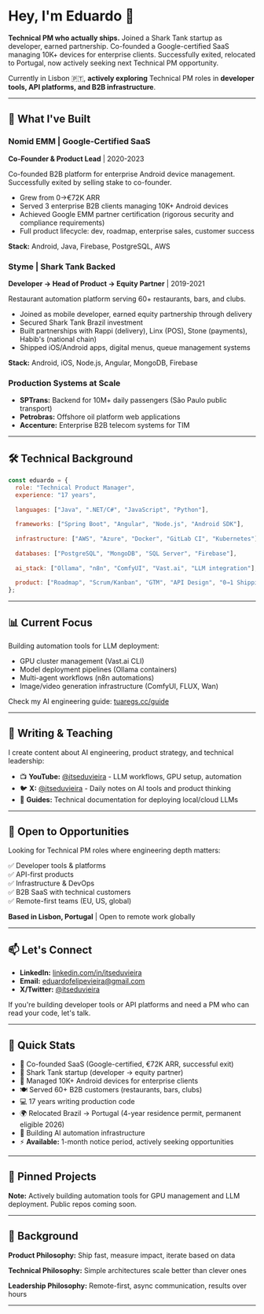 # Hey, I'm Eduardo 👋

**Technical PM who actually ships.** Joined a Shark Tank startup as developer, earned partnership. Co-founded a Google-certified SaaS managing 10K+ devices for enterprise clients. Successfully exited, relocated to Portugal, now actively seeking next Technical PM opportunity.

Currently in Lisbon 🇵🇹, **actively exploring** Technical PM roles in **developer tools, API platforms, and B2B infrastructure**.

---

## 🚀 What I've Built

### Nomid EMM | Google-Certified SaaS
**Co-Founder & Product Lead** | 2020-2023

Co-founded B2B platform for enterprise Android device management. Successfully exited by selling stake to co-founder.
- Grew from 0→€72K ARR  
- Served 3 enterprise B2B clients managing 10K+ Android devices
- Achieved Google EMM partner certification (rigorous security and compliance requirements)
- Full product lifecycle: dev, roadmap, enterprise sales, customer success

**Stack:** Android, Java, Firebase, PostgreSQL, AWS

### Styme | Shark Tank Backed
**Developer → Head of Product → Equity Partner** | 2019-2021

Restaurant automation platform serving 60+ restaurants, bars, and clubs.
- Joined as mobile developer, earned equity partnership through delivery
- Secured Shark Tank Brazil investment
- Built partnerships with Rappi (delivery), Linx (POS), Stone (payments), Habib's (national chain)
- Shipped iOS/Android apps, digital menus, queue management systems

**Stack:** Android, iOS, Node.js, Angular, MongoDB, Firebase

### Production Systems at Scale
- **SPTrans:** Backend for 10M+ daily passengers (São Paulo public transport)
- **Petrobras:** Offshore oil platform web applications
- **Accenture:** Enterprise B2B telecom systems for TIM

---

## 🛠 Technical Background

```javascript
const eduardo = {
  role: "Technical Product Manager",
  experience: "17 years",
  
  languages: ["Java", ".NET/C#", "JavaScript", "Python"],
  
  frameworks: ["Spring Boot", "Angular", "Node.js", "Android SDK"],
  
  infrastructure: ["AWS", "Azure", "Docker", "GitLab CI", "Kubernetes"],
  
  databases: ["PostgreSQL", "MongoDB", "SQL Server", "Firebase"],
  
  ai_stack: ["Ollama", "n8n", "ComfyUI", "Vast.ai", "LLM integration"],
  
  product: ["Roadmap", "Scrum/Kanban", "GTM", "API Design", "0→1 Shipping"]
};
```

---

## 📊 Current Focus

Building automation tools for LLM deployment:
- GPU cluster management (Vast.ai CLI)
- Model deployment pipelines (Ollama containers)
- Multi-agent workflows (n8n automations)
- Image/video generation infrastructure (ComfyUI, FLUX, Wan)

Check my AI engineering guide: [tuaregs.cc/guide](https://tuaregs.cc/guide)

---

## 📝 Writing & Teaching

I create content about AI engineering, product strategy, and technical leadership:

- 📺 **YouTube:** [@itseduvieira](https://youtube.com/@itseduvieira) - LLM workflows, GPU setup, automation
- 🐦 **X:** [@itseduvieira](https://x.com/itseduvieira) - Daily notes on AI tools and product thinking
- 📖 **Guides:** Technical documentation for deploying local/cloud LLMs

---

## 💼 Open to Opportunities

Looking for Technical PM roles where engineering depth matters:

✅ Developer tools & platforms  
✅ API-first products  
✅ Infrastructure & DevOps  
✅ B2B SaaS with technical customers  
✅ Remote-first teams (EU, US, global)

**Based in Lisbon, Portugal** | Open to remote work globally

---

## 📫 Let's Connect

- **LinkedIn:** [linkedin.com/in/itseduvieira](https://linkedin.com/in/itseduvieira)
- **Email:** eduardofelipevieira@gmail.com
- **X/Twitter:** [@itseduvieira](https://x.com/itseduvieira)

If you're building developer tools or API platforms and need a PM who can read your code, let's talk.

---

## 🎯 Quick Stats

- 🏢 Co-founded SaaS (Google-certified, €72K ARR, successful exit)
- 🦈 Shark Tank startup (developer → equity partner)
- 📱 Managed 10K+ Android devices for enterprise clients
- 🍽️ Served 60+ B2B customers (restaurants, bars, clubs)
- 💻 17 years writing production code
- 🌍 Relocated Brazil → Portugal (4-year residence permit, permanent eligible 2026)
- 🤖 Building AI automation infrastructure
- ⚡ **Available:** 1-month notice period, actively seeking opportunities

---

## 📌 Pinned Projects

<!-- Pin your best repos here once created:
- Vast.ai Manager CLI
- n8n AI Workflow Templates
- API Documentation Examples
- Technical PM Case Studies
-->

**Note:** Actively building automation tools for GPU management and LLM deployment. Public repos coming soon.

---

## 🧠 Background

**Product Philosophy:** Ship fast, measure impact, iterate based on data

**Technical Philosophy:** Simple architectures scale better than clever ones

**Leadership Philosophy:** Remote-first, async communication, results over hours

---
